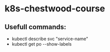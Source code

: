 # k8s-chestwood-course

## Usefull commands:
* kubectl describe svc "service-name"
* kubectl get po --show-labels
